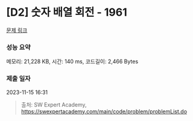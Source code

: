# [D2] 숫자 배열 회전 - 1961 

[문제 링크](https://swexpertacademy.com/main/code/problem/problemDetail.do?contestProbId=AV5Pq-OKAVYDFAUq) 

### 성능 요약

메모리: 21,228 KB, 시간: 140 ms, 코드길이: 2,466 Bytes

### 제출 일자

2023-11-15 16:31



> 출처: SW Expert Academy, https://swexpertacademy.com/main/code/problem/problemList.do